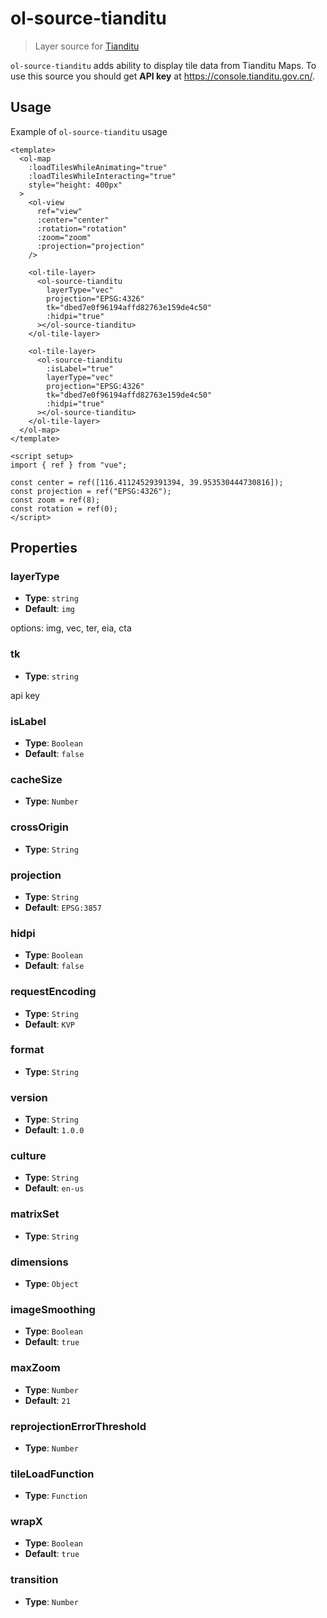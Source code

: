 # ol-source-tianditu

> Layer source for [Tianditu](https://www.tianditu.gov.cn/)

`ol-source-tianditu` adds ability to display tile data from Tianditu Maps. To use
this source you should get **API key** at https://console.tianditu.gov.cn/.

<script setup>
import TiandituDemo from "@demos/TiandituDemo.vue"
</script>

<ClientOnly>
<TiandituDemo />
</ClientOnly>

## Usage

Example of `ol-source-tianditu` usage

```vue
<template>
  <ol-map
    :loadTilesWhileAnimating="true"
    :loadTilesWhileInteracting="true"
    style="height: 400px"
  >
    <ol-view
      ref="view"
      :center="center"
      :rotation="rotation"
      :zoom="zoom"
      :projection="projection"
    />

    <ol-tile-layer>
      <ol-source-tianditu
        layerType="vec"
        projection="EPSG:4326"
        tk="dbed7e0f96194affd82763e159de4c50"
        :hidpi="true"
      ></ol-source-tianditu>
    </ol-tile-layer>

    <ol-tile-layer>
      <ol-source-tianditu
        :isLabel="true"
        layerType="vec"
        projection="EPSG:4326"
        tk="dbed7e0f96194affd82763e159de4c50"
        :hidpi="true"
      ></ol-source-tianditu>
    </ol-tile-layer>
  </ol-map>
</template>

<script setup>
import { ref } from "vue";

const center = ref([116.41124529391394, 39.953530444730816]);
const projection = ref("EPSG:4326");
const zoom = ref(8);
const rotation = ref(0);
</script>
```

## Properties

### layerType

- **Type**: `string`
- **Default**: `img`

options: img, vec, ter, eia, cta

### tk

- **Type**: `string`

api key

### isLabel

- **Type**: `Boolean`
- **Default**: `false`

### cacheSize

- **Type**: `Number`

### crossOrigin

- **Type**: `String`

### projection

- **Type**: `String`
- **Default**: `EPSG:3857`

### hidpi

- **Type**: `Boolean`
- **Default**: `false`

### requestEncoding

- **Type**: `String`
- **Default**: `KVP`

### format

- **Type**: `String`

### version

- **Type**: `String`
- **Default**: `1.0.0`

### culture

- **Type**: `String`
- **Default**: `en-us`

### matrixSet

- **Type**: `String`

### dimensions

- **Type**: `Object`

### imageSmoothing

- **Type**: `Boolean`
- **Default**: `true`

### maxZoom

- **Type**: `Number`
- **Default**: `21`

### reprojectionErrorThreshold

- **Type**: `Number`

### tileLoadFunction

- **Type**: `Function`

### wrapX

- **Type**: `Boolean`
- **Default**: `true`

### transition

- **Type**: `Number`
